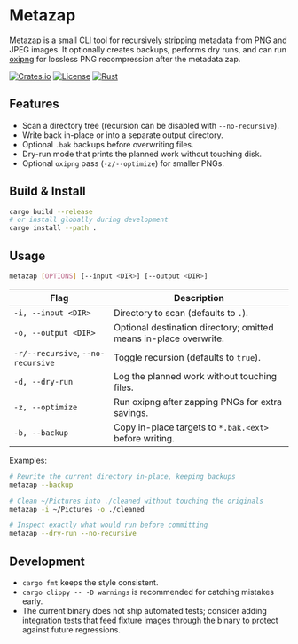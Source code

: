 # Metazap

Metazap is a small CLI tool for recursively stripping metadata from PNG and JPEG images. It optionally creates backups, performs dry runs, and can run [oxipng](https://github.com/shssoichiro/oxipng) for lossless PNG recompression after the metadata zap.

[![Crates.io](https://img.shields.io/crates/v/md-echo.svg)](https://crates.io/crates/metazap)
[![License](https://img.shields.io/badge/license-MIT-blue.svg)](./LICENSE)
[![Rust](https://img.shields.io/badge/Rust-stable-orange.svg)](https://www.rust-lang.org)

## Features
- Scan a directory tree (recursion can be disabled with `--no-recursive`).
- Write back in-place or into a separate output directory.
- Optional `.bak` backups before overwriting files.
- Dry-run mode that prints the planned work without touching disk.
- Optional `oxipng` pass (`-z/--optimize`) for smaller PNGs.

## Build & Install
```bash
cargo build --release
# or install globally during development
cargo install --path .
```

## Usage
```bash
metazap [OPTIONS] [--input <DIR>] [--output <DIR>]
```

| Flag | Description |
| --- | --- |
| `-i, --input <DIR>` | Directory to scan (defaults to `.`). |
| `-o, --output <DIR>` | Optional destination directory; omitted means in-place overwrite. |
| `-r/--recursive`, `--no-recursive` | Toggle recursion (defaults to `true`). |
| `-d, --dry-run` | Log the planned work without touching files. |
| `-z, --optimize` | Run oxipng after zapping PNGs for extra savings. |
| `-b, --backup` | Copy in-place targets to `*.bak.<ext>` before writing. |

Examples:
```bash
# Rewrite the current directory in-place, keeping backups
metazap --backup

# Clean ~/Pictures into ./cleaned without touching the originals
metazap -i ~/Pictures -o ./cleaned

# Inspect exactly what would run before committing
metazap --dry-run --no-recursive
```

## Development
- `cargo fmt` keeps the style consistent.
- `cargo clippy -- -D warnings` is recommended for catching mistakes early.
- The current binary does not ship automated tests; consider adding integration tests that feed fixture images through the binary to protect against future regressions.

